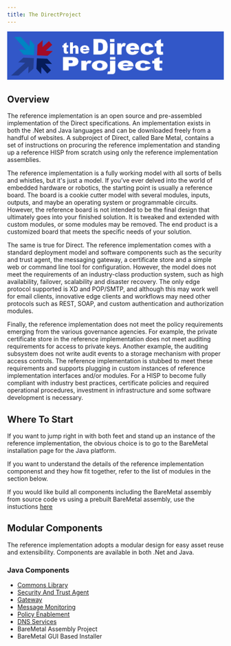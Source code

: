 ```yaml
---
title: The DirectProject
---
```


<p align="center">
  <img src="/assets/logo.png">
</p>

## Overview
The reference implementation is an open source and pre-assembled implementation of the Direct specifications. An implementation exists in both the .Net and Java languages and can be downloaded freely from a handful of websites. A subproject of Direct, called Bare Metal, contains a set of instructions on procuring the reference implementation and standing up a reference HISP from scratch using only the reference implementation assemblies.

The reference implementation is a fully working model with all sorts of bells and whistles, but it's just a model. If you’ve ever delved into the world of embedded hardware or robotics, the starting point is usually a reference board. The board is a cookie cutter model with several modules, inputs, outputs, and maybe an operating system or programmable circuits. However, the reference board is not intended to be the final design that ultimately goes into your finished solution. It is tweaked and extended with custom modules, or some modules may be removed. The end product is a customized board that meets the specific needs of your solution.

The same is true for Direct. The reference implementation comes with a standard deployment model and software components such as the security and trust agent, the messaging gateway, a certificate store and a simple web or command line tool for configuration. However, the model does not meet the requirements of an industry-class production system, such as high availability, failover, scalability and disaster recovery. The only edge protocol supported is XD and POP/SMTP, and although this may work well for email clients, innovative edge clients and workflows may need other protocols such as REST, SOAP, and custom authentication and authorization modules.

Finally, the reference implementation does not meet the policy requirements emerging from the various governance agencies. For example, the private certificate store in the reference implementation does not meet auditing requirements for access to private keys. Another example, the auditing subsystem does not write audit events to a storage mechanism with proper access controls. The reference implementation is stubbed to meet these requirements and supports plugging in custom instances of reference implementation interfaces and/or modules. For a HISP to become fully compliant with industry best practices, certificate policies and required operational procedures, investment in infrastructure and some software development is necessary.

## Where To Start
If you want to jump right in with both feet and stand up an instance of the reference implementation, the obvious choice is to go to the BareMetal installation page for the Java platform.

If you want to understand the details of the reference implementation componenst and they how fit together, refer to the list of modules in the section below.

If you would like build all components including the BareMetal assembly from source code vs using a prebuilt BareMetal assembly, use the instuctions [here](https://github.com/DirectProjectJavaRI/direct-ri-build)

## Modular Components
The reference implementation adopts a modular design for easy asset reuse and extensibility. Components are available in both .Net and Java.

### Java Components
* [Commons Library](http://api.directproject.info/direct-common/6.0/)
* [Security And Trust Agent](https://directprojectjavari.github.io/agent/)
* [Gateway](https://directprojectjavari.github.io/gateway/)
* [Message Monitoring](https://directprojectjavari.github.io/direct-msg-monitor/)
* [Policy Enablement](https://directprojectjavari.github.io/direct-policy/)
* [DNS Services](https://directprojectjavari.github.io/dns/)
* BareMetal Assembly Project
* BareMetal GUI Based Installer
